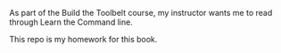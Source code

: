 As part of the Build the Toolbelt course,
my instructor wants me to read through 
Learn the Command line.

This repo is my homework for this book.
